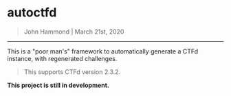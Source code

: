 # autoctfd

> John Hammond | March 21st, 2020

--------------------------------


This is a "poor man's" framework to automatically generate a CTFd instance,
with regenerated challenges.

> This supports CTFd version 2.3.2.

**This project is still in development.**

